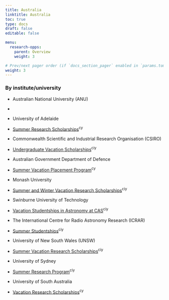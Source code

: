 ```yaml
---
title: Australia
linktitle: Australia
toc: true
type: docs
draft: false
editable: false

menu:
  research-opps:
    parent: Overview
    weight: 3

# Prev/next pager order (if `docs_section_pager` enabled in `params.toml`)
weight: 3
---
```


### By institute/university

 - Australian National University (ANU)
 
  -
 
 - University of Adelaide
 
  - [Summer Research Scholarships](https://scholarships.adelaide.edu.au/Scholarships/undergraduate/all-faculties/adelaide-summer-research-scholarships)<sup>cy</sup>
  
 - Commonwealth Scientific and Industrial Research Organisation (CSIRO)
 
  - [Undergraduate Vacation Scholarships](https://www.csiro.au/en/Careers/Studentships/Vacation-scholarships)<sup>ciy</sup>
  
 - Australian Government Department of Defence
 
 - [Summer Vacation Placement Program](https://www.dst.defence.gov.au/careers/student-opportunities/summer-vacation-placement-program)<sup>cy</sup>
  
 - Monash University
 
  - [Summer and Winter Vacation Research Scholarships](https://www.monash.edu/study/fees-scholarships/scholarships/summer-winter)<sup>ciy</sup>
  
 - Swinburne University of Technology
 
  - [Vacation Studentships in Astronomy at CAS](https://astronomy.swin.edu.au/study/vacstudents.html)<sup>ciy</sup>
  
 - The International Centre for Radio Astronomy Research (ICRAR)
 
  - [Summer Studentships](https://www.icrar.org/study-with-icrar/studentships/)<sup>ciy</sup>
  
 - University of New South Wales (UNSW)
 
  - [Summer Vacation Research Scholarships](https://www.science.unsw.edu.au/student-life/student-opportunities/internships/summer-vacation-research-scholarships)<sup>ciy</sup>
 
 - University of Sydney
 
  - [Summer Research Program](https://www.sydney.edu.au/students/summer-research-programs.html)<sup>ciy</sup>
  
 - University of South Australia
 
  - [Vacation Research Scholarships](https://unisa.edu.au/research/degrees/scholarships/vacation-research-scholarships/)<sup>cy</sup>
  
 
 
